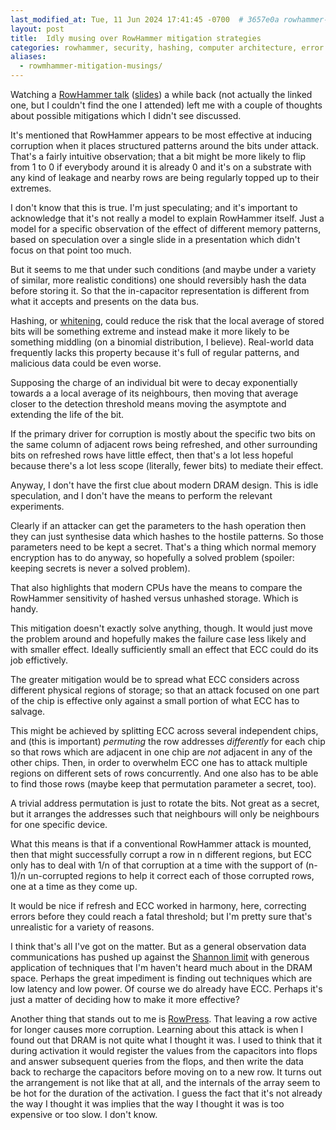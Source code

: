 ```yaml
---
last_modified_at: Tue, 11 Jun 2024 17:41:45 -0700  # 3657e0a rowhammer-mitigation-thoughts
layout: post
title:  Idly musing over RowHammer mitigation strategies
categories: rowhammer, security, hashing, computer architecture, error correction
aliases:
  - rowmhammer-mitigation-musings/
---
```

Watching a [RowHammer talk][] ([slides][RowHammer slides]) a while back (not
actually the linked one, but I couldn't find the one I attended) left me with a
couple of thoughts about possible mitigations which I didn't see discussed.

It's mentioned that RowHammer appears to be most effective at inducing
corruption when it places structured patterns around the bits under attack.
That's a fairly intuitive observation; that a bit might be more likely to flip
from 1 to 0 if everybody around it is already 0 and it's on a substrate with
any kind of leakage and nearby rows are being regularly topped up to their
extremes.

I don't know that this is true.  I'm just speculating; and it's important to
acknowledge that it's not really a model to explain RowHammer itself.  Just a
model for a specific observation of the effect of different memory patterns,
based on speculation over a single slide in a presentation which didn't focus
on that point too much.

But it seems to me that under such conditions (and maybe under a variety of
similar, more realistic conditions) one should reversibly hash the data before
storing it.  So that the in-capacitor representation is different from what it
accepts and presents on the data bus.

Hashing, or [whitening][], could reduce the risk that the local average of
stored bits will be something extreme and instead make it more likely to be
something middling (on a binomial distribution, I believe).  Real-world data
frequently lacks this property because it's full of regular patterns, and
malicious data could be even worse.

Supposing the charge of an individual bit were to decay exponentially towards a
a local average of its neighbours, then moving that average closer to the
detection threshold means moving the asymptote and extending the life of the
bit.

If the primary driver for corruption is mostly about the specific two bits on
the same column of adjacent rows being refreshed, and other surrounding bits on
refreshed rows have little effect, then that's a lot less hopeful because
there's a lot less scope (literally, fewer bits) to mediate their effect.

Anyway, I don't have the first clue about modern DRAM design.  This is idle
speculation, and I don't have the means to perform the relevant experiments.

Clearly if an attacker can get the parameters to the hash operation then they
can just synthesise data which hashes to the hostile patterns.  So those
parameters need to be kept a secret.  That's a thing which normal memory
encryption has to do anyway, so hopefully a solved problem (spoiler: keeping
secrets is never a solved problem).

That also highlights that modern CPUs have the means to compare the RowHammer
sensitivity of hashed versus unhashed storage.  Which is handy.

This mitigation doesn't exactly solve anything, though.  It would just move the
problem around and hopefully makes the failure case less likely and with
smaller effect.  Ideally sufficiently small an effect that ECC could do its job
effictively.

The greater mitigation would be to spread what ECC considers across different
physical regions of storage; so that an attack focused on one part of the chip
is effective only against a small portion of what ECC has to salvage.

This might be achieved by splitting ECC across several independent chips, and
(this is important) _permuting_ the row addresses _differently_ for each chip
so that rows which are adjacent in one chip are _not_ adjacent in any of the
other chips.  Then, in order to overwhelm ECC one has to attack multiple
regions on different sets of rows concurrently.  And one also has to be able to
find those rows (maybe keep that permutation parameter a secret, too).

A trivial address permutation is just to rotate the bits.  Not great as a
secret, but it arranges the addresses such that neighbours will only be
neighbours for one specific device.

What this means is that if a conventional RowHammer attack is mounted, then
that might successfully corrupt a row in n different regions, but ECC only has
to deal with 1/n of that corruption at a time with the support of (n-1)/n
un-corrupted regions to help it correct each of those corrupted rows, one at a
time as they come up.

It would be nice if refresh and ECC worked in harmony, here, correcting errors
before they could reach a fatal threshold; but I'm pretty sure that's
unrealistic for a variety of reasons.

I think that's all I've got on the matter.  But as a general observation data
communications has pushed up against the [Shannon limit][] with generous
application of techniques that I'm haven't heard much about in the DRAM space.
Perhaps the great impediment is finding out techniques which are low latency
and low power.  Of course we do already have ECC.  Perhaps it's just a matter
of deciding how to make it more effective?

Another thing that stands out to me is [RowPress][].  That leaving a row active
for longer causes more corruption.  Learning about this attack is when I found
out that DRAM is not quite what I thought it was.  I used to think that it
during activation it would register the values from the capacitors into flops
and answer subsequent queries from the flops, and then write the data back to
recharge the capacitors before moving on to a new row.  It turns out the
arrangement is not like that at all, and the internals of the array seem to be
hot for the duration of the activation.  I guess the fact that it's not already
the way I thought it was implies that the way I thought it was is too expensive
or too slow.  I don't know.

[RowHammer talk]: <https://youtu.be/wGcVrKaOvFo>
[RowHammer slides]: <https://safari.ethz.ch/architecture_seminar/fall2023/lib/exe/fetch.php?media=onur-comparchseminar-fall2023-lecture3-rowhammerstory-afterlecture.pdf>
[whitening]: <https://en.wikipedia.org/wiki/Whitening_transformation>
[Shannon limit]: <https://en.wikipedia.org/wiki/Noisy-channel_coding_theorem>
[RowPress]: <https://arxiv.org/abs/2306.17061>

